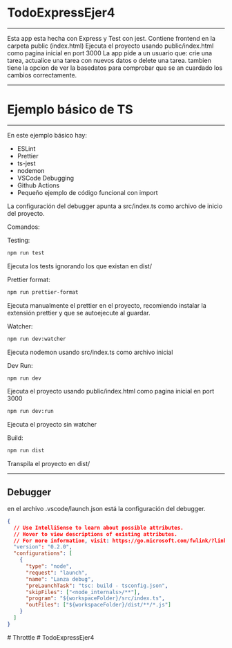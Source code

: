 # TodoExpressEjer4
---

Esta app esta hecha con Express y Test con jest.
Contiene frontend en la carpeta public (index.html)
Ejecuta el proyecto usando public/index.html como pagina inicial en port 3000
La app pide a un usuario que: crie una tarea, actualice una tarea con nuevos datos o delete una tarea.
tambien tiene la opcion de ver la basedatos para comprobar que se an cuardado los cambios correctamente.

---

# Ejemplo básico de TS

---

En este ejemplo básico hay:

- ESLint
- Prettier
- ts-jest
- nodemon
- VSCode Debugging
- Github Actions
- Pequeño ejemplo de código funcional con import

La configuración del debugger apunta a src/index.ts como archivo de inicio del proyecto.

Comandos:

Testing:

```sh
npm run test
```

Ejecuta los tests ignorando los que existan en dist/

Prettier format:

```sh
npm run prettier-format
```

Ejecuta manualmente el prettier en el proyecto, recomiendo instalar la extensión prettier y que se autoejecute al guardar.

Watcher:

```sh
npm run dev:watcher
```

Ejecuta nodemon usando src/index.ts como archivo inicial

Dev Run:

```sh
npm run dev
```

Ejecuta el proyecto usando public/index.html como pagina inicial en port 3000

```sh
npm run dev:run
```

Ejecuta el proyecto sin watcher

Build:

```sh
npm run dist
```

Transpila el proyecto en dist/

---

## Debugger

en el archivo .vscode/launch.json está la configuración del debugger.

```json
{
  // Use IntelliSense to learn about possible attributes.
  // Hover to view descriptions of existing attributes.
  // For more information, visit: https://go.microsoft.com/fwlink/?linkid=830387
  "version": "0.2.0",
  "configurations": [
    {
      "type": "node",
      "request": "launch",
      "name": "Lanza debug",
      "preLaunchTask": "tsc: build - tsconfig.json",
      "skipFiles": ["<node_internals>/**"],
      "program": "${workspaceFolder}/src/index.ts",
      "outFiles": ["${workspaceFolder}/dist/**/*.js"]
    }
  ]
}
```
#   T h r o t t l e 
 
 # TodoExpressEjer4
